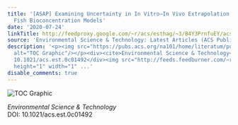 ```yaml
---
title: '[ASAP] Examining Uncertainty in In Vitro–In Vivo Extrapolation Applied in
  Fish Bioconcentration Models'
date: '2020-07-24'
linkTitle: http://feedproxy.google.com/~r/acs/esthag/~3/B4Y3PrnfuEY/acs.est.0c01492
source: 'Environmental Science & Technology: Latest Articles (ACS Publications)'
description: '<p><img src="https://pubs.acs.org/na101/home/literatum/publisher/achs/journals/content/esthag/0/esthag.ahead-of-print/acs.est.0c01492/20200724/images/medium/es0c01492_0002.gif"
  alt="TOC Graphic"/></p><div><cite>Environmental Science & Technology</cite></div><div>DOI:
  10.1021/acs.est.0c01492</div><img src="http://feeds.feedburner.com/~r/acs/esthag/~4/B4Y3PrnfuEY"
  height="1" width="1" ...'
disable_comments: true
---
```

<p><img src="https://pubs.acs.org/na101/home/literatum/publisher/achs/journals/content/esthag/0/esthag.ahead-of-print/acs.est.0c01492/20200724/images/medium/es0c01492_0002.gif" alt="TOC Graphic"/></p><div><cite>Environmental Science & Technology</cite></div><div>DOI: 10.1021/acs.est.0c01492</div><img src="http://feeds.feedburner.com/~r/acs/esthag/~4/B4Y3PrnfuEY" height="1" width="1" ...